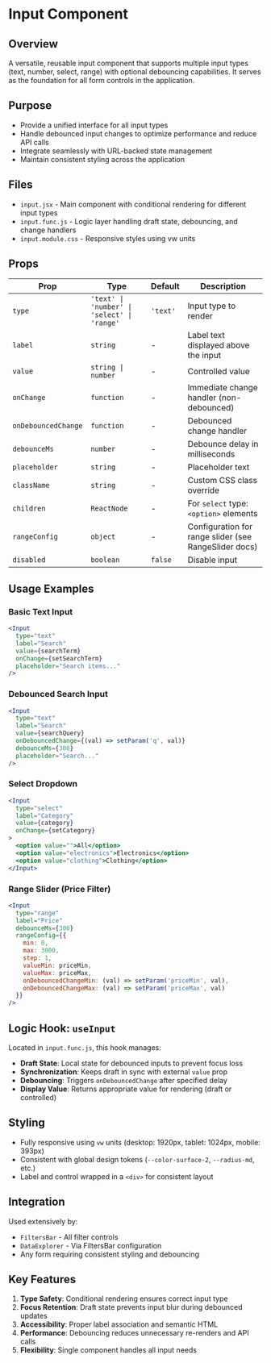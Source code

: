 # Input Component

## Overview
A versatile, reusable input component that supports multiple input types (text, number, select, range) with optional debouncing capabilities. It serves as the foundation for all form controls in the application.

## Purpose
- Provide a unified interface for all input types
- Handle debounced input changes to optimize performance and reduce API calls
- Integrate seamlessly with URL-backed state management
- Maintain consistent styling across the application

## Files
- `input.jsx` - Main component with conditional rendering for different input types
- `input.func.js` - Logic layer handling draft state, debouncing, and change handlers
- `input.module.css` - Responsive styles using vw units

## Props
| Prop | Type | Default | Description |
|------|------|---------|-------------|
| `type` | `'text' \| 'number' \| 'select' \| 'range'` | `'text'` | Input type to render |
| `label` | `string` | - | Label text displayed above the input |
| `value` | `string \| number` | - | Controlled value |
| `onChange` | `function` | - | Immediate change handler (non-debounced) |
| `onDebouncedChange` | `function` | - | Debounced change handler |
| `debounceMs` | `number` | - | Debounce delay in milliseconds |
| `placeholder` | `string` | - | Placeholder text |
| `className` | `string` | - | Custom CSS class override |
| `children` | `ReactNode` | - | For `select` type: `<option>` elements |
| `rangeConfig` | `object` | - | Configuration for range slider (see RangeSlider docs) |
| `disabled` | `boolean` | `false` | Disable input |

## Usage Examples

### Basic Text Input
```jsx
<Input
  type="text"
  label="Search"
  value={searchTerm}
  onChange={setSearchTerm}
  placeholder="Search items..."
/>
```

### Debounced Search Input
```jsx
<Input
  type="text"
  label="Search"
  value={searchQuery}
  onDebouncedChange={(val) => setParam('q', val)}
  debounceMs={300}
  placeholder="Search..."
/>
```

### Select Dropdown
```jsx
<Input
  type="select"
  label="Category"
  value={category}
  onChange={setCategory}
>
  <option value="">All</option>
  <option value="electronics">Electronics</option>
  <option value="clothing">Clothing</option>
</Input>
```

### Range Slider (Price Filter)
```jsx
<Input
  type="range"
  label="Price"
  debounceMs={300}
  rangeConfig={{
    min: 0,
    max: 3000,
    step: 1,
    valueMin: priceMin,
    valueMax: priceMax,
    onDebouncedChangeMin: (val) => setParam('priceMin', val),
    onDebouncedChangeMax: (val) => setParam('priceMax', val)
  }}
/>
```

## Logic Hook: `useInput`
Located in `input.func.js`, this hook manages:
- **Draft State**: Local state for debounced inputs to prevent focus loss
- **Synchronization**: Keeps draft in sync with external `value` prop
- **Debouncing**: Triggers `onDebouncedChange` after specified delay
- **Display Value**: Returns appropriate value for rendering (draft or controlled)

## Styling
- Fully responsive using `vw` units (desktop: 1920px, tablet: 1024px, mobile: 393px)
- Consistent with global design tokens (`--color-surface-2`, `--radius-md`, etc.)
- Label and control wrapped in a `<div>` for consistent layout

## Integration
Used extensively by:
- `FiltersBar` - All filter controls
- `DataExplorer` - Via FiltersBar configuration
- Any form requiring consistent styling and debouncing

## Key Features
1. **Type Safety**: Conditional rendering ensures correct input type
2. **Focus Retention**: Draft state prevents input blur during debounced updates
3. **Accessibility**: Proper label association and semantic HTML
4. **Performance**: Debouncing reduces unnecessary re-renders and API calls
5. **Flexibility**: Single component handles all input needs

